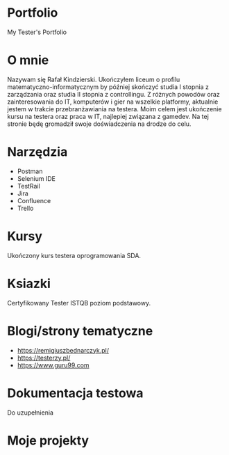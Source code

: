 # Portfolio
My Tester's Portfolio
# O mnie
Nazywam się Rafał Kindzierski. Ukończyłem liceum o profilu matematyczno-informatycznym by później skończyć studia I stopnia z zarządzania oraz studia II stopnia z controllingu. Z różnych powodów oraz zainteresowania do IT, komputerów i gier na wszelkie platformy, aktualnie jestem w trakcie przebranżawiania na testera. Moim celem jest ukończenie kursu na testera oraz praca w IT, najlepiej związana z gamedev. Na tej stronie będę gromadził swoje doświadczenia na drodze do celu.
# Narzędzia 
* Postman
* Selenium IDE
* TestRail
* Jira
* Confluence
* Trello
# Kursy
Ukończony kurs testera oprogramowania SDA.
# Ksiazki
Certyfikowany Tester ISTQB poziom podstawowy.
# Blogi/strony tematyczne
* https://remigiuszbednarczyk.pl/
* https://testerzy.pl/
* https://www.guru99.com
# Dokumentacja testowa
Do uzupełnienia
# Moje projekty
